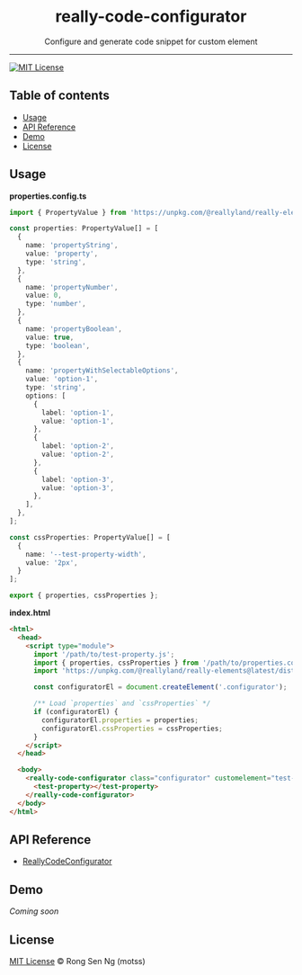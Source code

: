 <div align="center" style="text-align: center;">
  <h1 style="border-bottom: none;">really-code-configurator</h1>

  <p>Configure and generate code snippet for custom element</p>
</div>

<hr />

[![MIT License][mit-license-badge]][mit-license-url]

## Table of contents <!-- omit in toc -->

- [Usage](#usage)
- [API Reference](#api-reference)
- [Demo](#demo)
- [License](#license)

## Usage

**properties.config.ts**

```ts
import { PropertyValue } from 'https://unpkg.com/@reallyland/really-elements@latest/dist/code-configurator/code-configurator.js?module';

const properties: PropertyValue[] = [
  {
    name: 'propertyString',
    value: 'property',
    type: 'string',
  },
  {
    name: 'propertyNumber',
    value: 0,
    type: 'number',
  },
  {
    name: 'propertyBoolean',
    value: true,
    type: 'boolean',
  },
  {
    name: 'propertyWithSelectableOptions',
    value: 'option-1',
    type: 'string',
    options: [
      {
        label: 'option-1',
        value: 'option-1',
      },
      {
        label: 'option-2',
        value: 'option-2',
      },
      {
        label: 'option-3',
        value: 'option-3',
      },
    ],
  },
];

const cssProperties: PropertyValue[] = [
  {
    name: '--test-property-width',
    value: '2px',
  }
];

export { properties, cssProperties };
```

**index.html**

```html
<html>
  <head>
    <script type="module">
      import '/path/to/test-property.js';
      import { properties, cssProperties } from '/path/to/properties.config.js';
      import 'https://unpkg.com/@reallyland/really-elements@latest/dist/code-configurator/code-configurator.js?module';

      const configuratorEl = document.createElement('.configurator');

      /** Load `properties` and `cssProperties` */
      if (configuratorEl) {
        configuratorEl.properties = properties;
        configuratorEl.cssProperties = cssProperties;
      }
    </script>
  </head>

  <body>
    <really-code-configurator class="configurator" customelement="test-property">
      <test-property></test-property>
    </really-code-configurator>
  </body>
</html>
```

## API Reference

- [ReallyCodeConfigurator][]

## Demo

_Coming soon_

## License

[MIT License](https://motss.mit-license.org/) © Rong Sen Ng (motss)

<!-- References -->
[ReallyCodeConfigurator]: ./API_REFERENCES.md#reallycodeconfigurator

<!-- Badges -->
[mit-license-badge]: https://flat.badgen.net/badge/license/MIT/blue

<!-- Links -->
[mit-license-url]: https://github.com/reallyland/really-elements/blob/master/LICENSE
